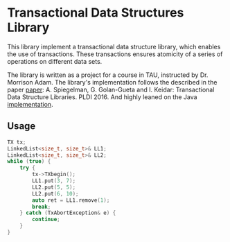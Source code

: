 # Transactional Data Structures Library
This library implement a transactional data structure library, which enables the use of transactions.
These transactions ensures atomicity of a series of operations on different data sets.

The library is written as a project for a course in TAU, instructed by Dr. Morrison Adam.
The library's implementation follows the described in the paper [paper](http://dl.acm.org/citation.cfm?id=2908112&CFID=728652129&CFTOKEN=92618137): A. Spiegelman, G. Golan-Gueta and I. Keidar: Transactional Data Structure Libraries. PLDI 2016.
And highly leaned on the Java [implementation](https://github.com/HagarMeir/transactionLib).

## Usage

```cpp
TX tx;
LinkedList<size_t, size_t>& LL1;
LinkedList<size_t, size_t>& LL2;
while (true) {
    try {
        tx->TXbegin();
        LL1.put(3, 7);
        LL2.put(5, 5);
        LL2.put(6, 10);
        auto ret = LL1.remove(1);
        break;
    } catch (TxAbortException& e) {
        continue;
    }
}
```
